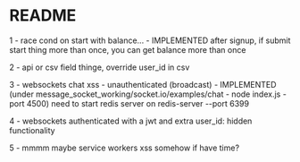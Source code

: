 # README

1 - race cond on start with balance... - IMPLEMENTED
  after signup, if submit start thing more than once, you can get balance more than once

2 - api or csv field thinge, override user_id in csv

3 - websockets chat xss - unauthenticated (broadcast) - IMPLEMENTED
  (under message_socket_working/socket.io/examples/chat - node index.js - port 4500)
  need to start redis server on redis-server --port 6399

4 - websockets authenticated with a jwt and extra user_id: hidden functionality

5 - mmmm maybe service workers xss somehow if have time?
